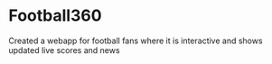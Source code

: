# Football360
Created a webapp for football fans where it is interactive and shows updated live scores and news
